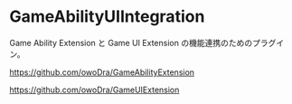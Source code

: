 # GameAbilityUIIntegration
Game Ability Extension と Game UI Extension の機能連携のためのプラグイン。

https://github.com/owoDra/GameAbilityExtension

https://github.com/owoDra/GameUIExtension
